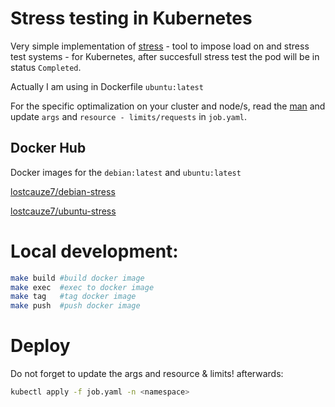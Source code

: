 # Stress testing in Kubernetes

Very simple implementation of [stress](https://github.com/resurrecting-open-source-projects/stress) - tool to impose load on and stress test systems - for Kubernetes, after succesfull stress test the pod will be in status `Completed`.

Actually I am using in Dockerfile `ubuntu:latest`

For the specific optimalization on your cluster and node/s, read the [man](https://linux.die.net/man/1/stress) and update `args` and `resource - limits/requests` in `job.yaml`.

## Docker Hub

Docker images for the `debian:latest` and `ubuntu:latest`

[lostcauze7/debian-stress](https://hub.docker.com/repository/docker/lostcauze7/ubuntdebian-stress)

[lostcauze7/ubuntu-stress](https://hub.docker.com/repository/docker/lostcauze7/ubuntu-stress)

# Local development:

```bash
make build #build docker image
make exec  #exec to docker image
make tag   #tag docker image
make push  #push docker image
```

# Deploy

Do not forget to update the args and resource & limits! afterwards:

```bash
kubectl apply -f job.yaml -n <namespace>
```

